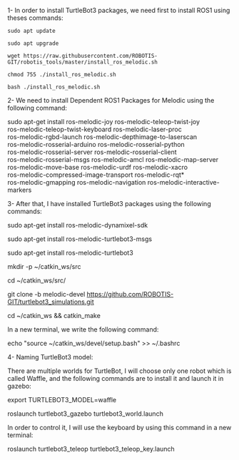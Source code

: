 1- In order to install TurtleBot3 packages, we need first to install ROS1 using theses commands:

    sudo apt update
    
    sudo apt upgrade
    
    wget https://raw.githubusercontent.com/ROBOTIS-GIT/robotis_tools/master/install_ros_melodic.sh
    
    chmod 755 ./install_ros_melodic.sh
    
    bash ./install_ros_melodic.sh 
   
2- We need to install Dependent ROS1 Packages for Melodic using the following command:
    
  sudo apt-get install ros-melodic-joy ros-melodic-teleop-twist-joy \
  ros-melodic-teleop-twist-keyboard ros-melodic-laser-proc \
  ros-melodic-rgbd-launch ros-melodic-depthimage-to-laserscan \
  ros-melodic-rosserial-arduino ros-melodic-rosserial-python \
  ros-melodic-rosserial-server ros-melodic-rosserial-client \
  ros-melodic-rosserial-msgs ros-melodic-amcl ros-melodic-map-server \
  ros-melodic-move-base ros-melodic-urdf ros-melodic-xacro \
  ros-melodic-compressed-image-transport ros-melodic-rqt* \
  ros-melodic-gmapping ros-melodic-navigation ros-melodic-interactive-markers
  
3- After that, I have installed TurtleBot3 packages using the following commands:

  sudo apt-get install ros-melodic-dynamixel-sdk
  
  sudo apt-get install ros-melodic-turtlebot3-msgs
  
  sudo apt-get install ros-melodic-turtlebot3
  
  mkdir -p ~/catkin_ws/src
  
  cd ~/catkin_ws/src/
  
  git clone -b melodic-devel https://github.com/ROBOTIS-GIT/turtlebot3_simulations.git
  
  cd ~/catkin_ws && catkin_make
  
  In a new terminal, we write the following command:
  
  echo "source ~/catkin_ws/devel/setup.bash" >> ~/.bashrc
  
  4- Naming TurtleBot3 model:
  
  There are multiple worlds for TurtleBot, I will choose only one robot which is called Waffle, and the following commands are to install it and launch it in gazebo:
  
  export TURTLEBOT3_MODEL=waffle
  
  roslaunch turtlebot3_gazebo turtlebot3_world.launch
  
In order to control it, I will use the keyboard by using this command in a new terminal:

roslaunch turtlebot3_teleop turtlebot3_teleop_key.launch

  

  
  

  

    
    
    
    
    
